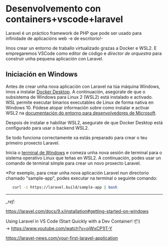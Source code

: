 # Desenvolvemento con containers+vscode+laravel

Laravel é un práctico framework de PHP que pode ser usado para infinidade de aplicacións web -e de escritorio!-

Imos crear un entorno de traballo virtualizado grazas a Docker e WSL2. E empregaremos VSCode como editor de código e *director de orquestra* para construir unha pequena aplicación con Laravel.

## Iniciación en Windows

Antes de crear unha nova aplicación con Laravel na túa máquina Windows, imos a instalar [Docker Desktop](https://www.docker.com/products/docker-desktop). A continuación, asegúrate de que o subsistema de Windows para Linux 2 (WSL2) está instalado e activado. WSL permite executar binarios executables de Linux de forma nativa en Windows 10. Pódese atopar información sobre como instalar e activar WSL2 na [documentación do entorno para desenvolvedores de Microsoft](https://docs.microsoft.com/en-us/windows/wsl/install-win10). 

Despois de instalar e habilitar WSL2, asegurate de que Docker Desktop está configurado para usar o backend WSL2. 

Se todo funciona correctamente xa estás preparado para crear o teu primeiro proxecto Laravel. 

Inicia o [terminal de Windows](https://apps.microsoft.com/store/detail/windows-terminal/9N0DX20HK701?hl=en-us&gl=US) e comeza unha nova sesión de terminal para o sistema operativo Linux que teñas en WSL2. A continuación, podes usar un comando de terminal simple para crear un novo proxecto Laravel. 

*Por exemplo, para crear unha nova aplicación Laravel nun directorio chamado "sample-app", podes executar na terminal o seguinte comando: 

```bash
   curl -s https://laravel.build/sample-app | bash
```







----

_\_ref:_

https://laravel.com/docs/9.x/installation#getting-started-on-windows

Using Laravel in VS Code (Start Quickly with a Dev Container! 📦)  &rarr; https://www.youtube.com/watch?v=ojWxCP1lT-Y

https://laravel-news.com/your-first-laravel-application